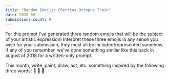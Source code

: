 ```yaml
---
title: "Random Emojis: Cherries Octopus Train"
date: 2020-09
submissions-count: 9
---
```

For this prompt I've generated three random emojis that will be the subject of your artistic expression! Interpret these three emojis in any sense you wish for your submission, they must all be included/represented somehow. If any of you remember, we've done something similar like this back in august of 2018 for a written-only prompt.

This month, write, paint, draw, act, etc. something inspired by the following three words: 🍒 🐙 🚂
